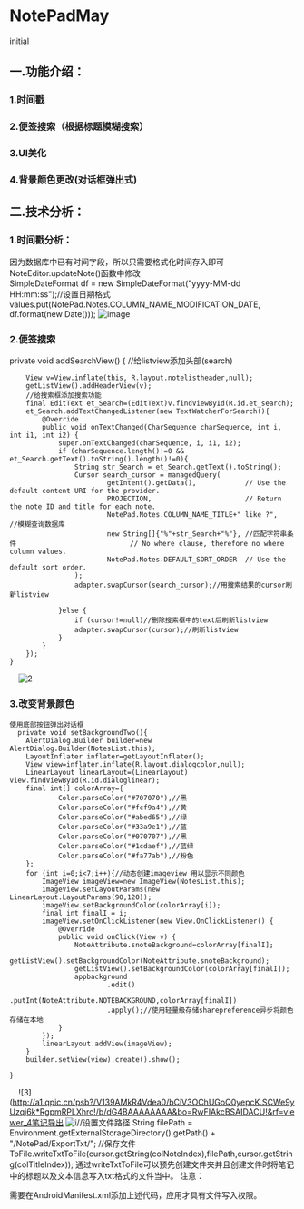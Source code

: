 # NotePadMay
initial
## 一.功能介绍：
### 1.时间戳</br>
### 2.便签搜索（根据标题模糊搜索）</br>
### 3.UI美化</br>
### 4.背景颜色更改(对话框弹出式)</br>
## 二.技术分析：
### 1.时间戳分析：</br>
因为数据库中已有时间字段，所以只需要格式化时间存入即可</br>
NoteEditor.updateNote()函数中修改</br>
        SimpleDateFormat df = new SimpleDateFormat("yyyy-MM-dd HH:mm:ss");//设置日期格式</br>
        values.put(NotePad.Notes.COLUMN_NAME_MODIFICATION_DATE, df.format(new Date()));
         ![image](http://a3.qpic.cn/psb?/V139AMkR4Vdea0/*GO9xy7hf*IdT4C0OOVpVktcwdq3pXIwiTlvzAR3qgI!/b/dG0BAAAAAAAA&bo=VwFvAlcBbwIDACU!&rf=viewer_4)
 ### 2.便签搜索
   private void addSearchView() 
   {
        //给listview添加头部(search)
        
        View v=View.inflate(this, R.layout.notelistheader,null);
        getListView().addHeaderView(v);
        //给搜索框添加搜索功能
        final EditText et_Search=(EditText)v.findViewById(R.id.et_search);
        et_Search.addTextChangedListener(new TextWatcherForSearch(){
            @Override
            public void onTextChanged(CharSequence charSequence, int i, int i1, int i2) {
                super.onTextChanged(charSequence, i, i1, i2);
                if (charSequence.length()!=0 && et_Search.getText().toString().length()!=0){
                    String str_Search = et_Search.getText().toString();
                    Cursor search_cursor = managedQuery(
                            getIntent().getData(),            // Use the default content URI for the provider.
                            PROJECTION,                       // Return the note ID and title for each note.
                            NotePad.Notes.COLUMN_NAME_TITLE+" like ?",     //模糊查询数据库
                            new String[]{"%"+str_Search+"%"}, //匹配字符串条件                            // No where clause, therefore no where column values.
                            NotePad.Notes.DEFAULT_SORT_ORDER  // Use the default sort order.
                    );
                    adapter.swapCursor(search_cursor);//用搜索结果的cursor刷新listview

                }else {
                    if (cursor!=null)//删除搜索框中的text后刷新listview
                    adapter.swapCursor(cursor);//刷新listview
                }
            }
        });
    }
     ![2](http://a3.qpic.cn/psb?/V139AMkR4Vdea0/C64DaQ8ukOZX3Zw5aqhoXbQbUqGqcqsiiJ0bJN2kU20!/b/dIIBAAAAAAAA&bo=RwFIAkcBSAIDACU!&rf=viewer_4)
 ### 3.改变背景颜色
    使用底部按钮弹出对话框
      private void setBackgroundTwo(){
        AlertDialog.Builder builder=new AlertDialog.Builder(NotesList.this);
        LayoutInflater inflater=getLayoutInflater();
        View view=inflater.inflate(R.layout.dialogcolor,null);
        LinearLayout linearLayout=(LinearLayout) view.findViewById(R.id.dialoglinear);
        final int[] colorArray={
                Color.parseColor("#707070"),//黑
                Color.parseColor("#fcf9a4"),//黄
                Color.parseColor("#abed65"),//绿
                Color.parseColor("#33a9e1"),//蓝
                Color.parseColor("#070707"),//黑
                Color.parseColor("#1cdaef"),//蓝绿
                Color.parseColor("#fa77ab"),//粉色
        };
        for (int i=0;i<7;i++){//动态创建imageview 用以显示不同颜色
            ImageView imageView=new ImageView(NotesList.this);
            imageView.setLayoutParams(new LinearLayout.LayoutParams(90,120));
            imageView.setBackgroundColor(colorArray[i]);
            final int finalI = i;
            imageView.setOnClickListener(new View.OnClickListener() {
                @Override
                public void onClick(View v) {
                    NoteAttribute.snoteBackground=colorArray[finalI];
                    getListView().setBackgroundColor(NoteAttribute.snoteBackground);
                    getListView().setBackgroundColor(colorArray[finalI]);
                    appbackground
                            .edit()
                            .putInt(NoteAttribute.NOTEBACKGROUND,colorArray[finalI])
                            .apply();//使用轻量级存储sharepreference异步将颜色存储在本地
                }
            });
            linearLayout.addView(imageView);
        }
        builder.setView(view).create().show();

    }
     ![3](http://a1.qpic.cn/psb?/V139AMkR4Vdea0/bCiV3OChUGoQ0yepcK.SCWe9yUzqj6k*RgpmRPLXhrc!/b/dG4BAAAAAAAA&bo=RwFIAkcBSAIDACU!&rf=viewer_4笔记导出  ![i](http://a3.qpic.cn/psb?/V139AMkR4Vdea0/z9WHLd79enCWqRVQUAlWyPWjBVObfiEzq.ylor.Ei.k!/b/dG0BAAAAAAAA&bo=QwFvAkMBbwIDACU!&rf=viewer_4)//设置文件路径
String filePath = Environment.getExternalStorageDirectory().getPath() + "/NotePad/ExportTxt/";
//保存文件
ToFile.writeTxtToFile(cursor.getString(colNoteIndex),filePath,cursor.getString(colTitleIndex));
通过writeTxtToFile可以预先创建文件夹并且创建文件时将笔记中的标题以及文本信息写入txt格式的文件当中。 注意：

<uses-permission android:name="android.permission.WRITE_EXTERNAL_STORAGE"/>
需要在AndroidManifest.xml添加上述代码，应用才具有文件写入权限。



